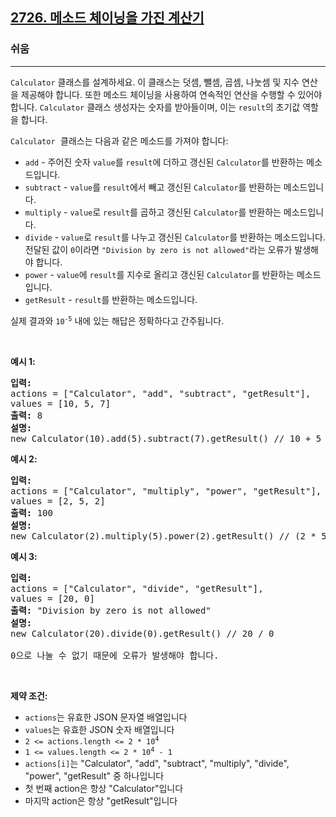 <h2><a href="https://leetcode.com/problems/calculator-with-method-chaining">2726. 메소드 체이닝을 가진 계산기</a></h2><h3>쉬움</h3><hr><p><code>Calculator</code> 클래스를 설계하세요. 이 클래스는 덧셈, 뺄셈, 곱셈, 나눗셈 및 지수 연산을 제공해야 합니다. 또한 메소드 체이닝을 사용하여 연속적인 연산을 수행할 수 있어야 합니다. <code>Calculator</code> 클래스 생성자는 숫자를 받아들이며, 이는 <code>result</code>의 초기값 역할을 합니다.</p>

<p><font face="monospace"><code>Calculator</code>&nbsp;</font>클래스는 다음과 같은 메소드를 가져야 합니다:</p>

<ul>
	<li><code>add</code> - 주어진 숫자 <code>value</code>를 <code>result</code>에 더하고 갱신된 <code>Calculator</code>를 반환하는 메소드입니다.</li>
	<li><code>subtract</code> - <code>value</code>를 <code>result</code>에서 빼고 갱신된 <code>Calculator</code>를 반환하는 메소드입니다.</li>
	<li><code>multiply</code> - <code>value</code>로 <code>result</code>를 곱하고 갱신된 <code>Calculator</code>를 반환하는 메소드입니다.</li>
	<li><code>divide</code> - <code>value</code>로 <code>result</code>를 나누고 갱신된 <code>Calculator</code>를 반환하는 메소드입니다. 전달된 값이 <code>0</code>이라면 <code>&quot;Division by zero is not allowed&quot;</code>라는 오류가 발생해야 합니다.</li>
	<li><code>power</code> - <code>value</code>에 <code>result</code>를 지수로 올리고 갱신된 <code>Calculator</code>를 반환하는 메소드입니다.</li>
	<li><code>getResult</code> - <code>result</code>를 반환하는 메소드입니다.</li>
</ul>

<p>실제 결과와 <code>10<sup>-5</sup></code> 내에 있는 해답은 정확하다고 간주됩니다.</p>

<p>&nbsp;</p>
<p><strong class="example">예시 1:</strong></p>

<pre>
<strong>입력:</strong>
actions = ["Calculator", "add", "subtract", "getResult"],
values = [10, 5, 7]
<strong>출력:</strong> 8
<strong>설명:</strong>
new Calculator(10).add(5).subtract(7).getResult() // 10 + 5 - 7 = 8
</pre>

<p><strong class="example">예시 2:</strong></p>

<pre>
<strong>입력:</strong>
actions = ["Calculator", "multiply", "power", "getResult"],
values = [2, 5, 2]
<strong>출력:</strong> 100
<strong>설명:</strong>
new Calculator(2).multiply(5).power(2).getResult() // (2 * 5) ^ 2 = 100
</pre>

<p><strong class="example">예시 3:</strong></p>

<pre>
<strong>입력:</strong>
actions = ["Calculator", "divide", "getResult"],
values = [20, 0]
<strong>출력:</strong> "Division by zero is not allowed"
<strong>설명:</strong>
new Calculator(20).divide(0).getResult() // 20 / 0

0으로 나눌 수 없기 때문에 오류가 발생해야 합니다.
</pre>

<p>&nbsp;</p>
<p><strong>제약 조건:</strong></p>

<ul>
	<li><code>actions</code>는 유효한 JSON 문자열 배열입니다</li>
	<li><code>values</code>는 유효한 JSON 숫자 배열입니다</li>
	<li><code>2 &lt;= actions.length &lt;= 2 * 10<sup>4</sup></code></li>
	<li><code>1 &lt;= values.length &lt;= 2 * 10<sup>4</sup>&nbsp;- 1</code></li>
	<li><code>actions[i]</code>는 &quot;Calculator&quot;, &quot;add&quot;, &quot;subtract&quot;, &quot;multiply&quot;, &quot;divide&quot;, &quot;power&quot;, &quot;getResult&quot; 중 하나입니다</li>
	<li>첫 번째 action은 항상 &quot;Calculator&quot;입니다</li>
	<li>마지막 action은 항상 &quot;getResult&quot;입니다</li>
</ul>